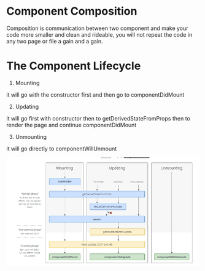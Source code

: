 # Component Composition

Composition is communication between two component and make your code more smaller and clean and rideable, you will not repeat the code in any two page or file a gain and a gain.


# The Component Lifecycle

1. Mounting

it will go with the constructor first and then go to componentDidMount

2. Updating

it will go first with constructor then to getDerivedStateFromProps then to render  the page and continue componentDidMount

3. Unmounting

it will go directly to componentWillUnmount

![lifecycle](../IMAGE/401/lifecycle.jpg)